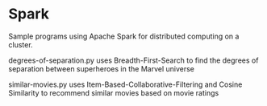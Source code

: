 # Spark
Sample programs using Apache Spark for distributed computing on a cluster.

degrees-of-separation.py uses Breadth-First-Search to find the degrees of separation between superheroes in the Marvel universe

similar-movies.py uses Item-Based-Collaborative-Filtering and Cosine Similarity to recommend similar movies based on movie ratings
